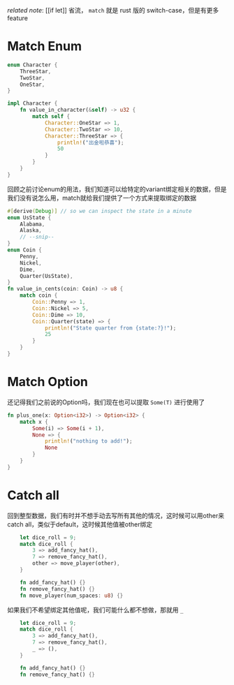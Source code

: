 *related note*:
[[if let]]
省流， `match` 就是 rust 版的 switch-case，但是有更多feature

# Match Enum
```rust
enum Character {
    ThreeStar,
    TwoStar,
    OneStar,
}

impl Character {
    fn value_in_character(&self) -> u32 {
        match self {
            Character::OneStar => 1,
            Character::TwoStar => 10,
            Character::ThreeStar => {
                println!("出金啦恭喜");
                50
            }
        }
    }
}
```
回顾之前讨论enum的用法，我们知道可以给特定的variant绑定相关的数据，但是我们没有说怎么用，match就给我们提供了一个方式来提取绑定的数据
```rust
#[derive(Debug)] // so we can inspect the state in a minute
enum UsState {
    Alabama,
    Alaska,
    // --snip--
}
enum Coin {
    Penny,
    Nickel,
    Dime,
    Quarter(UsState),
}
fn value_in_cents(coin: Coin) -> u8 {
    match coin {
        Coin::Penny => 1,
        Coin::Nickel => 5,
        Coin::Dime => 10,
        Coin::Quarter(state) => {
            println!("State quarter from {state:?}!");
            25
        }
    }
}
```

# Match Option
还记得我们之前说的Option吗，我们现在也可以提取 `Some(T)` 进行使用了
```rust
fn plus_one(x: Option<i32>) -> Option<i32> {
    match x {
        Some(i) => Some(i + 1),
        None => {
            println!("nothing to add!");
            None
        }
    }
}
```

# Catch all
回到整型数据，我们有时并不想手动去写所有其他的情况，这时候可以用other来catch all，类似于default，这时候其他值被other绑定
```rust
    let dice_roll = 9;
    match dice_roll {
        3 => add_fancy_hat(),
        7 => remove_fancy_hat(),
        other => move_player(other),
    }

    fn add_fancy_hat() {}
    fn remove_fancy_hat() {}
    fn move_player(num_spaces: u8) {}
```
如果我们不希望绑定其他值呢，我们可能什么都不想做，那就用 `_`
```rust
    let dice_roll = 9;
    match dice_roll {
        3 => add_fancy_hat(),
        7 => remove_fancy_hat(),
        _ => (),
    }

    fn add_fancy_hat() {}
    fn remove_fancy_hat() {}
```
